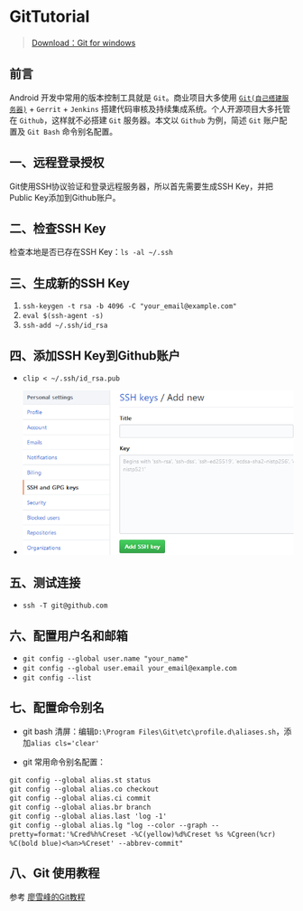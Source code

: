 # GitTutorial

> [Download：Git for windows](https://github.com/git-for-windows/git/releases/tag/v2.14.1.windows.1)

## 前言

Android 开发中常用的版本控制工具就是 `Git`。商业项目大多使用 [`Git(自己搭建服务器)`](https://www.liaoxuefeng.com/wiki/0013739516305929606dd18361248578c67b8067c8c017b000/00137583770360579bc4b458f044ce7afed3df579123eca000) + `Gerrit` + `Jenkins` 搭建代码审核及持续集成系统。个人开源项目大多托管在 `Github`，这样就不必搭建 `Git` 服务器。本文以 `Github` 为例，简述 `Git` 账户配置及 `Git Bash` 命令别名配置。

## 一、远程登录授权

Git使用SSH协议验证和登录远程服务器，所以首先需要生成SSH Key，并把Public Key添加到Github账户。

## 二、检查SSH Key

检查本地是否已存在SSH Key：`ls -al ~/.ssh`

## 三、生成新的SSH Key

1. `ssh-keygen -t rsa -b 4096 -C "your_email@example.com"`
2. `eval $(ssh-agent -s)`
3. `ssh-add ~/.ssh/id_rsa`

## 四、添加SSH Key到Github账户

- `clip < ~/.ssh/id_rsa.pub`

- ![粘贴公钥，点击 "Add SSH Key"](pictures/add-ssh-public-key.png)


## 五、测试连接

- `ssh -T git@github.com`

## 六、配置用户名和邮箱

- `git config --global user.name "your_name"`
- `git config --global user.email your_email@example.com`
- `git config --list`

## 七、配置命令别名

- git bash 清屏：编辑‪`D:\Program Files\Git\etc\profile.d\aliases.sh`，添加`alias cls='clear'`

- git 常用命令别名配置：

```
git config --global alias.st status
git config --global alias.co checkout
git config --global alias.ci commit
git config --global alias.br branch
git config --global alias.last 'log -1'
git config --global alias.lg "log --color --graph --pretty=format:'%Cred%h%Creset -%C(yellow)%d%Creset %s %Cgreen(%cr) %C(bold blue)<%an>%Creset' --abbrev-commit"
```

## 八、Git 使用教程

参考 [廖雪峰的Git教程](https://www.liaoxuefeng.com/wiki/0013739516305929606dd18361248578c67b8067c8c017b000)